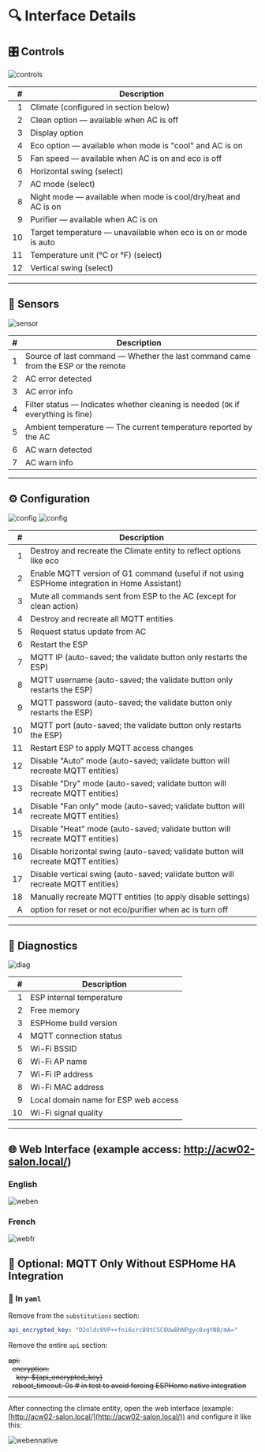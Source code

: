 # 🔍 Interface Details

## 🎛️ Controls

![controls](images/controles.PNG)

| #  | Description |
|---:|-------------|
| 1  | Climate (configured in section below) |
| 2  | Clean option — available when AC is off |
| 3  | Display option |
| 4  | Eco option — available when mode is "cool" and AC is on |
| 5  | Fan speed — available when AC is on and eco is off |
| 6  | Horizontal swing (select) |
| 7  | AC mode (select) |
| 8  | Night mode — available when mode is cool/dry/heat and AC is on |
| 9  | Purifier — available when AC is on |
| 10 | Target temperature — unavailable when eco is on or mode is auto |
| 11 | Temperature unit (°C or °F) (select) |
| 12 | Vertical swing (select) |

---

## 📡 Sensors

![sensor](images/sensor2.PNG)

| #  | Description |
|---:|-------------|
| 1  | Source of last command — Whether the last command came from the ESP or the remote |
| 2  | AC error detected |
| 3  | AC error info |
| 4  | Filter status — Indicates whether cleaning is needed (`OK` if everything is fine) |
| 5  | Ambient temperature — The current temperature reported by the AC |
| 6  | AC warn detected |
| 7  | AC warn info |

---

## ⚙️ Configuration

![config](images/config.PNG)
![config](images/resetECOPurifierACOFF.PNG)

| #  | Description |
|---:|-------------|
| 1  | Destroy and recreate the Climate entity to reflect options like eco |
| 2  | Enable MQTT version of G1 command (useful if not using ESPHome integration in Home Assistant) |
| 3  | Mute all commands sent from ESP to the AC (except for clean action) |
| 4  | Destroy and recreate all MQTT entities |
| 5  | Request status update from AC |
| 6  | Restart the ESP |
| 7  | MQTT IP (auto-saved; the validate button only restarts the ESP) |
| 8  | MQTT username (auto-saved; the validate button only restarts the ESP) |
| 9  | MQTT password (auto-saved; the validate button only restarts the ESP) |
| 10 | MQTT port (auto-saved; the validate button only restarts the ESP) |
| 11 | Restart ESP to apply MQTT access changes |
| 12 | Disable "Auto" mode (auto-saved; validate button will recreate MQTT entities) |
| 13 | Disable "Dry" mode (auto-saved; validate button will recreate MQTT entities) |
| 14 | Disable "Fan only" mode (auto-saved; validate button will recreate MQTT entities) |
| 15 | Disable "Heat" mode (auto-saved; validate button will recreate MQTT entities) |
| 16 | Disable horizontal swing (auto-saved; validate button will recreate MQTT entities) |
| 17 | Disable vertical swing (auto-saved; validate button will recreate MQTT entities) |
| 18 | Manually recreate MQTT entities (to apply disable settings) |
| A  | option for reset or not eco/purifier when ac is turn off |

---

## 🧪 Diagnostics

![diag](images/diag.PNG)

| #  | Description |
|---:|-------------|
| 1  | ESP internal temperature |
| 2  | Free memory |
| 3  | ESPHome build version |
| 4  | MQTT connection status |
| 5  | Wi-Fi BSSID |
| 6  | Wi-Fi AP name |
| 7  | Wi-Fi IP address |
| 8  | Wi-Fi MAC address |
| 9  | Local domain name for ESP web access |
| 10 | Wi-Fi signal quality |

---

## 🌐 Web Interface (example access: http://acw02-salon.local/)

### English

![weben](images/EN-WEB.PNG)

### French

![webfr](images/FR-WEB.PNG)


## 🧩 Optional: MQTT Only Without ESPHome HA Integration

### 📄 In `yaml`

Remove from the `substitutions` section:

```yaml
api_encrypted_key: "D2oldc0VP++fni6src89tCSC0UwBhNPgyc8vgYN8/mA="
```

Remove the entire `api` section:


~~api:~~  
&nbsp;&nbsp;~~encryption:~~  
&nbsp;&nbsp;&nbsp;&nbsp;~~key: ${api_encrypted_key}~~  
&nbsp;&nbsp;~~reboot_timeout: 0s # in test to avoid forcing ESPHome native integration~~

---

After connecting the climate entity, open the web interface (example: [http://acw02-salon.local/](http://acw02-salon.local/)) and configure it like this:

![webennative](images/EN-WEB-without-esphome-native.PNG)

